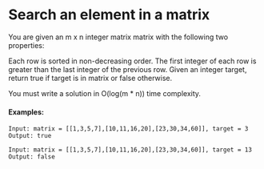 # Search an element in a matrix

You are given an m x n integer matrix matrix with the following two properties:

Each row is sorted in non-decreasing order.
The first integer of each row is greater than the last integer of the previous row.
Given an integer target, return true if target is in matrix or false otherwise.

You must write a solution in O(log(m * n)) time complexity.

#### Examples:
    Input: matrix = [[1,3,5,7],[10,11,16,20],[23,30,34,60]], target = 3
    Output: true

    Input: matrix = [[1,3,5,7],[10,11,16,20],[23,30,34,60]], target = 13
    Output: false